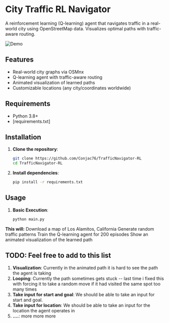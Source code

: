 # City Traffic RL Navigator

A reinforcement learning (Q-learning) agent that navigates traffic in a real-world city using OpenStreetMap data. Visualizes optimal paths with traffic-aware routing.

![Demo](demo.gif)  <!-- Add a demo GIF -->

## Features
- Real-world city graphs via OSMnx
- Q-learning agent with traffic-aware routing
- Animated visualization of learned paths
- Customizable locations (any city/coordinates worldwide)

## Requirements
- Python 3.8+
- [requirements.txt]

## Installation

1. **Clone the repository**:
   ```bash
   git clone https://github.com/Conjac76/TrafficNavigator-RL
   cd TrafficNavigator-RL

2. **Install dependencies**:

    ```bash
    pip install -r requirements.txt

## Usage

1. **Basic Execution**:

    ```bash
    python main.py
    
**This will:**
Download a map of Los Alamitos, California
Generate random traffic patterns
Train the Q-learning agent for 200 episodes
Show an animated visualization of the learned path


## TODO: Feel free to add to this list
1. **Visualization**:
    Currently in the animated path it is hard to see the path the agent is taking
2. **Looping**:
    Currently the path sometimes gets stuck -- last time i fixed this with forcing it to take a random move if it had visited the same spot too many times
3. **Take input for start and goal**:
    We should be able to take an input for start and goal. 
4. **Take input for location**:
    We should be able to take an input for the location the agent operates in
5. **....**:
    more more more
